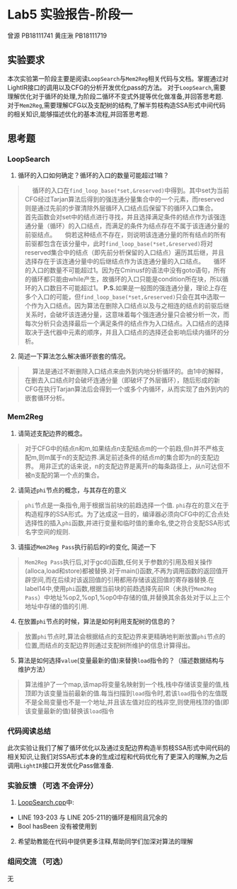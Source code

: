 # Lab5 实验报告-阶段一
曾源 PB18111741
黄庄湫 PB18111719

## 实验要求

本次实验第一阶段主要是阅读`LoopSearch`与`Mem2Reg`相关代码与文档。掌握通过对LightIR接口的调用以及CFG的分析开发优化pass的方法。
对于`LoopSearch`,需要理解优化对于循环的处理,为阶段二循环不变式外提等优化做准备,并回答思考题.
对于`Mem2Reg`,需要理解CFG以及支配树的结构,了解半剪枝构造SSA形式中间代码的相关知识,能够描述优化的基本流程,并回答思考题.

## 思考题
### LoopSearch
1. 循环的入口如何确定？循环的入口的数量可能超过1嘛？
>$\quad$循环的入口在`find_loop_base(*set,&reserved)`中得到。其中set为当前CFG经过Tarjan算法后得到的强连通分量集合中的一个元素，而reserved则是通过先前的步骤清除外层循环入口结点后保留下的循环入口集合。
>$\quad$首先函数会对set中的结点进行寻找，并且选择满足条件的结点作为该强连通分量（循环）的入口结点，而满足的条件为结点存在不属于该连通分量的前驱结点。
>$\quad$倘若这种结点不存在，则说明该连通分量的所有结点的所有前驱都包含在该分量中，此时`find_loop_base(*set,&reserved)`将对reserved集合中的结点（即先前分析保留的入口结点）遍历其后继，并且选择存在于该连通分量中的后继结点作为该连通分量的入口结点。
>$\quad$循环的入口的数量不可能超过1。因为在Cminusf的语法中没有goto语句，所有的循环都只能由while产生，故循环的入口只能是condition所在块，所以循环的入口数目不可能超过1。
>$\textbf{P.S.}$如果是一般图的强连通分量，理论上存在多个入口的可能，但`find_loop_base(*set,&reserved)`只会在其中选取一个作为入口结点。因为算法在删除入口结点以及与之相连的结点的前驱后继关系时，会破坏该连通分量，这意味着每个强连通分量只会被分析一次，而每次分析只会选择最后一个满足条件的结点作为入口结点。入口结点的选择取决于迭代器中元素的顺序，并且入口结点的选择还会影响后续内循环的分析。
2. 简述一下算法怎么解决循环嵌套的情况。
> $\quad$算法是通过不断删除入口结点来由外到内地分析循环的。由1中的解释，在删去入口结点时会破坏连通分量（即破坏了外层循环），随后形成的新CFG在执行Tarjan算法后会得到一个或多个内循环，从而实现了由外到内的嵌套循环分析。
### Mem2Reg
1. 请简述支配边界的概念。
>对于CFG中的结点n和m,如果结点n支配结点m的一个前趋,但n并不严格支配m,则m属于n的支配边界.满足前述条件的结点m的集合即为n的支配边界。
>用非正式的话来说，n的支配边界是离开n的每条路径上，从n可达但不被n支配的第一个点的集合。
2. 请简述`phi`节点的概念，与其存在的意义
>`phi`节点是一条指令,用于根据当前块的前趋选择一个值.
>`phi`存在的意义在于构造程序的SSA形式。为了达成这一目的，编译器必须向CFG中的汇合点处选择性的插入`phi`函数,并进行变量和临时值的重命名,使之符合支配SSA形式名字空间的规则.
3. 请描述`Mem2Reg Pass`执行前后的ir的变化, 简述一下 
>`Mem2Reg Pass`执行后,对于gcd()函数,任何关于参数的引用及相关操作(alloca,load和store)都被替换.对于main()函数,不再为调用函数的返回值开辟空间,而在后续对该返回值的引用都用存储该返回值的寄存器替换.在label14中,使用`phi`函数,根据当前块的前趋选择先前IR（未执行`Mem2Reg Pass`）中地址\%op2,\%op1,\%op0中存储的值,并替换其余各处对于以上三个地址中存储的值的引用.
4. 在放置`phi`节点的时候，算法是如何利用支配树的信息的？
>放置`phi`节点时,算法会根据结点的支配边界来更精确地判断放置`phi`节点的位置,而结点的支配边界则通过支配树所维护的信息计算得出。
5. 算法是如何选择`value`(变量最新的值)来替换`load`指令的？（描述数据结构与维护方法）
>算法维护了一个map,该map将变量名映射到一个栈,栈中存储该变量的值,栈顶即为该变量当前最新的值.每当扫描到`load`指令时,若该`load`指令的左值既不是全局变量也不是一个地址,并且该左值对应的栈非空,则使用栈顶的值(即该变量最新的值)替换该`load`指令

### 代码阅读总结

此次实验让我们了解了循环优化以及通过支配边界构造半剪枝SSA形式中间代码的相关知识,让我们对SSA形式本身的生成过程和代码优化有了更深入的理解,为之后调用`LightIR`接口开发优化Pass做准备.

### 实验反馈 （可选 不会评分）

1. [LoopSearch.cpp](../../src/optimization/LoopSearch.cpp)中:
 * LINE 193-203 与 LINE 205-211的循环是相同且冗余的
 * Bool hasBeen 没有被使用到

2. 希望助教能在代码中提供更多注释,帮助同学们加深对算法的理解

### 组间交流 （可选）

无
